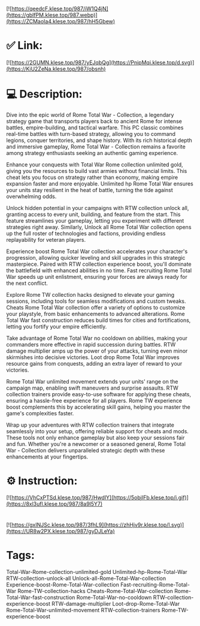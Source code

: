 [![https://qeedcF.klese.top/987/iW1Q4jN](https://gblfPM.klese.top/987.webp)](https://ZCMaoIa4.klese.top/987/hH5Gbew)
# ✅ Link:
[![https://2GUMN.klese.top/987/yEJqbQg](https://PnipMqi.klese.top/d.svg)](https://KiU2ZeNa.klese.top/987/obsnh)
# 💻 Description:
Dive into the epic world of Rome Total War - Collection, a legendary strategy game that transports players back to ancient Rome for intense battles, empire-building, and tactical warfare. This PC classic combines real-time battles with turn-based strategy, allowing you to command legions, conquer territories, and shape history. With its rich historical depth and immersive gameplay, Rome Total War - Collection remains a favorite among strategy enthusiasts seeking an authentic gaming experience.



Enhance your conquests with Total War Rome collection unlimited gold, giving you the resources to build vast armies without financial limits. This cheat lets you focus on strategy rather than economy, making empire expansion faster and more enjoyable. Unlimited hp Rome Total War ensures your units stay resilient in the heat of battle, turning the tide against overwhelming odds.



Unlock hidden potential in your campaigns with RTW collection unlock all, granting access to every unit, building, and feature from the start. This feature streamlines your gameplay, letting you experiment with different strategies right away. Similarly, Unlock all Rome Total War collection opens up the full roster of technologies and factions, providing endless replayability for veteran players.



Experience boost Rome Total War collection accelerates your character's progression, allowing quicker leveling and skill upgrades in this strategic masterpiece. Paired with RTW collection experience boost, you'll dominate the battlefield with enhanced abilities in no time. Fast recruiting Rome Total War speeds up unit enlistment, ensuring your forces are always ready for the next conflict.



Explore Rome TW collection hacks designed to elevate your gaming sessions, including tools for seamless modifications and custom tweaks. Cheats Rome Total War collection offer a variety of options to customize your playstyle, from basic enhancements to advanced alterations. Rome Total War fast construction reduces build times for cities and fortifications, letting you fortify your empire efficiently.



Take advantage of Rome Total War no cooldown on abilities, making your commanders more effective in rapid succession during battles. RTW damage multiplier amps up the power of your attacks, turning even minor skirmishes into decisive victories. Loot drop Rome Total War improves resource gains from conquests, adding an extra layer of reward to your victories.



Rome Total War unlimited movement extends your units' range on the campaign map, enabling swift maneuvers and surprise assaults. RTW collection trainers provide easy-to-use software for applying these cheats, ensuring a hassle-free experience for all players. Rome TW experience boost complements this by accelerating skill gains, helping you master the game's complexities faster.



Wrap up your adventures with RTW collection trainers that integrate seamlessly into your setup, offering reliable support for cheats and mods. These tools not only enhance gameplay but also keep your sessions fair and fun. Whether you're a newcomer or a seasoned general, Rome Total War - Collection delivers unparalleled strategic depth with these enhancements at your fingertips.

# ⚙️ Instruction:
[![https://VhCxPTSd.klese.top/987/HwdlY](https://5objIFb.klese.top/i.gif)](https://8xl3ufl.klese.top/987/8a9l5Y7)
#
[![https://gxINJSc.klese.top/987/3fhL9](https://zhHjv9r.klese.top/l.svg)](https://UR8w2PX.klese.top/987/gyDJLeYa)
# Tags:
Total-War-Rome-collection-unlimited-gold Unlimited-hp-Rome-Total-War RTW-collection-unlock-all Unlock-all-Rome-Total-War-collection Experience-boost-Rome-Total-War-collection Fast-recruiting-Rome-Total-War Rome-TW-collection-hacks Cheats-Rome-Total-War-collection Rome-Total-War-fast-construction Rome-Total-War-no-cooldown RTW-collection-experience-boost RTW-damage-multiplier Loot-drop-Rome-Total-War Rome-Total-War-unlimited-movement RTW-collection-trainers Rome-TW-experience-boost






